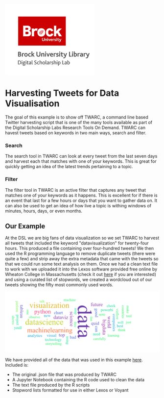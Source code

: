![DSL Logo][dsllogo]


# Harvesting Tweets for Data Visualisation

The goal of this example is to show off TWARC, a command line based Twitter harvesting script that is one of the many tools available as part of the Digital Scholarship Labs Research Tools On Demand.  TWARC can havest tweets based on keywords in two main ways, search and filter.

### Search

The search tool in TWARC can look at every tweet from the last seven days and harvest each that matches with one of your keywords.  This is great for quickly getting an idea of the latest trends pertaining to a topic.

### Filter

The filter tool in TWARC is an active filter that captures any tweet that matches one of your keywords as it happens.  This is excellent for if there is an event that last for a few hours or days that you want to gather data on.  It can also be used to get an idea of how live a topic is withing windows of minutes, hours, days, or even months.

## Our Example

At the DSL we are big fans of data visualization so we set TWARC to harvest all tweets that included the keyword "datavisualization" for twenty-four hours.  This produced a file containing over four-hundred tweets!  We then used the R programming language to remove duplicate tweets (there were quite a few) and strip away the extra metadata that came with the tweets so that we could run some text analysis on them.  Once we had a clean text file to work with we uploaded it into the Lexos software provided free online by Wheaton College in Massachusetts (check it out [here](https://wheatoncollege.edu/academics/special-projects-initiatives/lexomics/lexos-installers/) if you are interested) and using a curated list of stopwords, we created a wordcloud out of our tweets showing the fifty most commonly used words.

![Data Viz Word Cloud][wordcloud]

We have provided all of the data that was used in this example [here](https://github.com/BrockDSL/TWARC_Case_Study/tree/master/Example_Files).  Included is:

- The original .json file that was produced by TWARC
- A Jupyter Notebook containing the R code used to clean the data
- The text file produced by the R scripts
- Stopword lists formatted for use in either Lexos or Voyant


<!--- Please use reference style images so that it is easier to update pictures later --->

[dsllogo]: dsl_logo.png
[wordcloud]: dataviz_wordcloud.png
